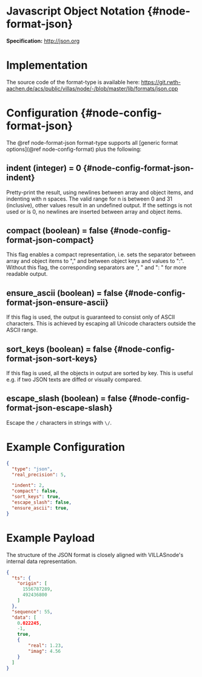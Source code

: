 # Javascript Object Notation {#node-format-json}

**Specification:** http://json.org

# Implementation

The source code of the format-type is available here:
https://git.rwth-aachen.de/acs/public/villas/node/-/blob/master/lib/formats/json.cpp

# Configuration {#node-config-format-json}

The @ref node-format-json format-type supports all [generic format options](@ref node-config-format) plus the following:

## indent (integer) = 0 {#node-config-format-json-indent}

Pretty-print the result, using newlines between array and object items, and indenting with n spaces. The valid range for n is between 0 and 31 (inclusive), other values result in an undefined output. If the settings is not used or is 0, no newlines are inserted between array and object items.

## compact (boolean) = false {#node-config-format-json-compact}

This flag enables a compact representation, i.e. sets the separator between array and object items to "," and between object keys and values to ":". Without this flag, the corresponding separators are ", " and ": " for more readable output.

## ensure_ascii (boolean) = false {#node-config-format-json-ensure-ascii}

If this flag is used, the output is guaranteed to consist only of ASCII characters. This is achieved by escaping all Unicode characters outside the ASCII range.

## sort_keys (boolean) = false {#node-config-format-json-sort-keys}

If this flag is used, all the objects in output are sorted by key. This is useful e.g. if two JSON texts are diffed or visually compared.

## escape_slash (boolean) = false {#node-config-format-json-escape-slash}

Escape the `/` characters in strings with `\/`.
# Example Configuration

```json
{
  "type": "json",
  "real_precision": 5,

  "indent": 2,
  "compact": false,
  "sort_keys": true,
  "escape_slash": false,
  "ensure_ascii": true,
}
```
# Example Payload

The structure of the JSON format is closely aligned with VILLASnode's internal data representation.

```json
{
  "ts": {
    "origin": [
      1556787289,
      492436800
    ]
  },
  "sequence": 55,
  "data": [
    0.022245,
    -1,
    true,
    {
        "real": 1.23,
        "imag": 4.56
    }
  ]
}
```
